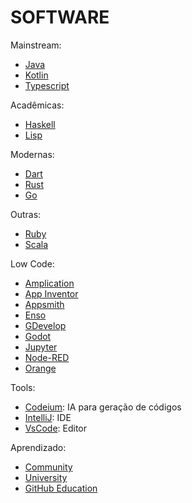 # SOFTWARE

Mainstream:

- [Java](software/java.md 'Java')
- [Kotlin](software/kotlin.md 'Kotlin')
- [Typescript](software/typescript.md 'Typescript')

Acadêmicas:

- [Haskell](software/haskell.mds 'Haskell')
- [Lisp](software/lisp.md 'Lisp')

Modernas:

- [Dart](software/dart.md 'Dart')
- [Rust](software/rust.md 'Rust')
- [Go](software/go.md 'Go')

Outras:

- [Ruby](software/ruby.md 'Ruby')
- [Scala](software/scala.md 'Scala')

Low Code:

- [Amplication](https://amplication.com/ 'Amplication')
- [App Inventor](http://appinventor.mit.edu/ 'App Inventor')
- [Appsmith](https://github.com/appsmithorg/appsmith 'Appsmith')
- [Enso](https://enso.org/ 'Enso')
- [GDevelop](https://gdevelop.io/ 'GDevelop')
- [Godot](https://godotengine.org/ 'Godot')
- [Jupyter](https://jupyter.org/ 'Jupyter')
- [Node-RED](https://nodered.org/ 'Node-RED')
- [Orange](https://orangedatamining.com/ 'Orange')

Tools:

- [Codeium](https://codeium.com/ 'Codeium'): IA para geração de códigos
- [IntelliJ](https://www.jetbrains.com/ 'IntelliJ'): IDE
- [VsCode](https://code.visualstudio.com/ 'VsCode'): Editor

Aprendizado:

- [Community](software/community.md 'Community')
- [University](software/university.md 'University')
- [GitHub Education](https://education.github.com/ 'Github Education')
